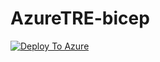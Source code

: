 # AzureTRE-bicep

[![Deploy To Azure](https://docs.microsoft.com/en-us/azure/templates/media/deploy-to-azure.svg)](https://portal.azure.com/#blade/Microsoft_Azure_CreateUIDef/CustomDeploymentBlade/uri/https%3A%2F%2Fraw.githubusercontent.com%2Fdcampman%2FAzure-SRE%2FBicep%2Fdeplo%2Fmain.json/createUIDefinitionUri/https%3A%2F%2Fraw.githubusercontent.com%2Fdcampman%2FAzure-SRE%2FBicep%2Fdeplo%2FmainUiDefinition.json)
